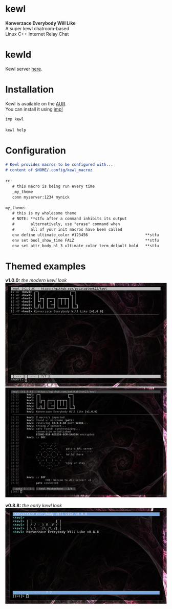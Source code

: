 # kewl
**Konverzace Everybody Will Like** \
A super kewl chatroom-based \
Linux C++ Internet Relay Chat


# kewld

Kewl server [here](https://github.com/patztablook22/kewld).

# Installation

Kewl is available on the [AUR](https://aur.archlinux.org/packages/kewl). \
You can install it using [imp!](https://github.com/patztablook22/imp)
```md
imp kewl

kewl help
```

# Configuration
```md
# Kewl provides macros to be configured with...
# content of $HOME/.config/kewl_macroz

rc:
   # this macro is being run every time
   _my_theme
   conn myserver:1234 mynick
   
my_theme:
   # this is my wholesome theme
   # NOTE: **stfu after a command inhibits its output
   #       alternatively, use "erase" command when
   #       all of your init macros have been called
   env define ultimate_color #123456                         **stfu
   env set bool_show_time FALZ                               **stfu
   env set attr_body_hl_3 ultimate_color term_default bold   **stfu
```

# Themed examples
**v1.0.0:** _the modern kewl look_ \
![default](https://raw.githubusercontent.com/patztablook22/meta/master/kewl/100_1.png) \
![dark](https://raw.githubusercontent.com/patztablook22/meta/master/kewl/100_2.png)

**v0.8.8:** _the early kewl look_ \
![default](https://raw.githubusercontent.com/patztablook22/meta/master/kewl/88.png)

